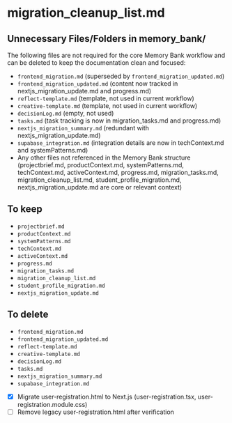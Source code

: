 # migration_cleanup_list.md

## Unnecessary Files/Folders in memory_bank/

The following files are not required for the core Memory Bank workflow and can be deleted to keep the documentation clean and focused:

- `frontend_migration.md` (superseded by `frontend_migration_updated.md`)
- `frontend_migration_updated.md` (content now tracked in nextjs_migration_update.md and progress.md)
- `reflect-template.md` (template, not used in current workflow)
- `creative-template.md` (template, not used in current workflow)
- `decisionLog.md` (empty, not used)
- `tasks.md` (task tracking is now in migration_tasks.md and progress.md)
- `nextjs_migration_summary.md` (redundant with nextjs_migration_update.md)
- `supabase_integration.md` (integration details are now in techContext.md and systemPatterns.md)
- Any other files not referenced in the Memory Bank structure (projectbrief.md, productContext.md, systemPatterns.md, techContext.md, activeContext.md, progress.md, migration_tasks.md, migration_cleanup_list.md, student_profile_migration.md, nextjs_migration_update.md are core or relevant context)

## To keep

- `projectbrief.md`
- `productContext.md`
- `systemPatterns.md`
- `techContext.md`
- `activeContext.md`
- `progress.md`
- `migration_tasks.md`
- `migration_cleanup_list.md`
- `student_profile_migration.md`
- `nextjs_migration_update.md`

## To delete

- `frontend_migration.md`
- `frontend_migration_updated.md`
- `reflect-template.md`
- `creative-template.md`
- `decisionLog.md`
- `tasks.md`
- `nextjs_migration_summary.md`
- `supabase_integration.md`
- [x] Migrate user-registration.html to Next.js (user-registration.tsx, user-registration.module.css)
- [ ] Remove legacy user-registration.html after verification
